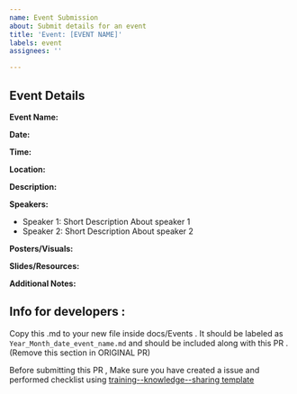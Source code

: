 ```yaml
---
name: Event Submission
about: Submit details for an event
title: 'Event: [EVENT NAME]'
labels: event
assignees: ''

---
```


## Event Details

**Event Name:**

**Date:**

**Time:** 

**Location:** 

**Description:**
<!-- Provide a brief description of the event -->


**Speakers:**
<!-- List the names and affiliations of the speakers, if applicable -->

- Speaker 1:  Short Description About speaker 1 
- Speaker 2:  Short Description About speaker 2  


**Posters/Visuals:**
<!-- If there are any posters or visual materials, provide a link or description here -->


**Slides/Resources:**
<!-- Provide links to any slides, recordings, or resources related to the event -->


**Additional Notes:**
<!-- Add any additional relevant information about the event -->


## Info for developers : 

<!-- Remove this section in your original PR  -->

Copy this .md to your new file inside docs/Events . It should be labeled as `Year_Month_date_event_name.md` and should be included along with this PR . (Remove this section in ORIGINAL PR)

Before submitting this PR , Make sure you have created a issue and performed checklist using [training--knowledge--sharing template](../ISSUE_TEMPLATE/training---knowledge-sharing-checklist.md) 